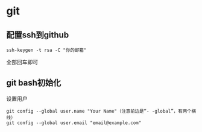 # git 

## 配置ssh到github

```shell
ssh-keygen -t rsa -C "你的邮箱"
```

全部回车即可

## git bash初始化

设置用户

```shell
git config --global user.name "Your Name"（注意前边是“- -global”，有两个横线）
git config --global user.email "email@example.com"
```